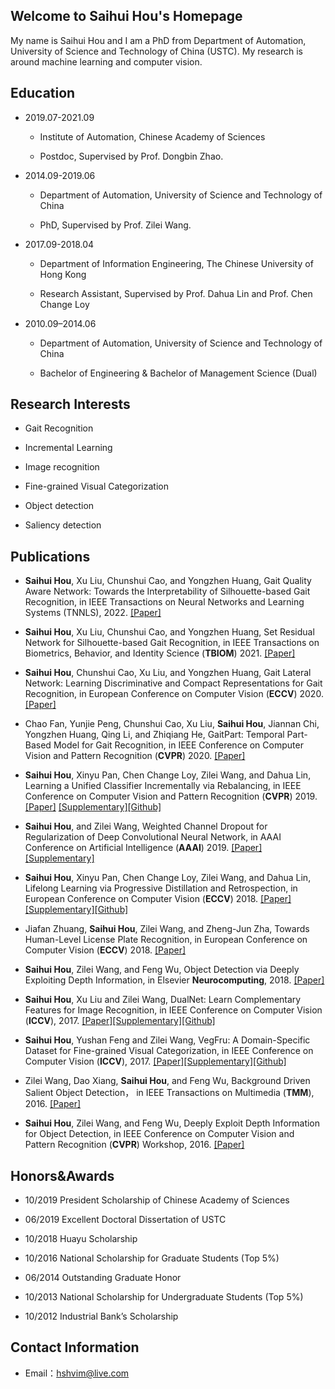 ## Welcome to Saihui Hou's Homepage

My name is Saihui Hou and I am a PhD from Department of Automation, University of Science and Technology of China (USTC). My research is around machine learning and computer vision.

## Education

- 2019.07-2021.09

	- Institute of Automation, Chinese Academy of Sciences

	- Postdoc, Supervised by Prof. Dongbin Zhao.

- 2014.09-2019.06

	- Department of Automation, University of Science and Technology of China

	- PhD, Supervised by Prof. Zilei Wang.
- 2017.09-2018.04

	- Department of Information Engineering, The Chinese University of Hong Kong

	- Research Assistant, Supervised by Prof. Dahua Lin and Prof. Chen Change Loy

- 2010.09–2014.06

	- Department of Automation, University of Science and Technology of China

	- Bachelor of Engineering & Bachelor of Management Science (Dual)

## Research Interests

- Gait Recognition

- Incremental Learning

- Image recognition

- Fine-grained Visual Categorization

- Object detection

- Saliency detection

## Publications

- **Saihui Hou**, Xu Liu, Chunshui Cao, and Yongzhen Huang, Gait Quality Aware Network: Towards the Interpretability of Silhouette-based Gait Recognition, in IEEE Transactions on Neural Networks and Learning Systems (TNNLS), 2022. [[Paper]](./publications/tnnls2022_gqan.pdf) 

- **Saihui Hou**, Xu Liu, Chunshui Cao, and Yongzhen Huang, Set Residual Network for Silhouette-based Gait Recognition, in IEEE Transactions on Biometrics, Behavior, and Identity Science (**TBIOM**) 2021. [[Paper]](./publications/tbiom2021_srn.pdf) 


- **Saihui Hou**, Chunshui Cao, Xu Liu, and Yongzhen Huang, Gait Lateral Network: Learning Discriminative and Compact Representations for Gait Recognition, in European Conference on Computer Vision (**ECCV**) 2020. [[Paper]](./publications/eccv2020_gln.pdf) 

- Chao Fan, Yunjie Peng, Chunshui Cao, Xu Liu, **Saihui Hou**, Jiannan Chi, Yongzhen Huang, Qing Li, and Zhiqiang He, GaitPart: Temporal Part-Based Model for Gait Recognition, in IEEE Conference on Computer Vision and Pattern Recognition (**CVPR**) 2020. [[Paper]](./publications/cvpr2020_gaitpart.pdf)

- **Saihui Hou**, Xinyu Pan, Chen Change Loy, Zilei Wang, and Dahua Lin, Learning a Unified Classifier Incrementally via Rebalancing, in IEEE Conference on Computer Vision and Pattern Recognition (**CVPR**) 2019. [[Paper]](./publications/1165.pdf) [[Supplementary]](./publications/1165-supp.pdf)[[Github]](https://github.com/hshustc/CVPR19_Incremental_Learning)

- **Saihui Hou**, and Zilei Wang, Weighted Channel Dropout for Regularization of Deep Convolutional Neural Network,  in AAAI Conference on Artificial Intelligence (**AAAI**) 2019. [[Paper]](./publications/aaai2019_weighted.pdf) [[Supplementary]](./publications/aaai2019_weighted_supp.pdf)


- **Saihui Hou**, Xinyu Pan, Chen Change Loy, Zilei Wang, and Dahua Lin, Lifelong Learning via Progressive Distillation and Retrospection, in European Conference on Computer Vision (**ECCV**) 2018. [[Paper]](./publications/eccv2018_lifelong.pdf) [[Supplementary]](./publications/eccv2018_lifelong_supp.pdf)[[Github]](https://github.com/hshustc/ECCV18_Lifelong_Learning)

- Jiafan Zhuang, **Saihui Hou**, Zilei Wang, and Zheng-Jun Zha, Towards Human-Level License Plate Recognition, in European Conference on Computer Vision (**ECCV**) 2018. [[Paper]](./publications/eccv2018_towards.pdf)

- **Saihui Hou**, Zilei Wang, and Feng Wu, Object Detection via Deeply Exploiting Depth Information, in Elsevier **Neurocomputing**, 2018. [[Paper]](./publications/nc2018_object.pdf)

- **Saihui Hou**, Xu Liu and Zilei Wang, DualNet: Learn Complementary Features for Image Recognition, in IEEE Conference on Computer Vision (**ICCV**), 2017. [[Paper]](./publications/iccv2017_dualnet.pdf)[[Supplementary]](./publications/iccv2017_dualnet_supp.pdf)[[Github]](https://github.com/ustc-vim/dualnet)

- **Saihui Hou**, Yushan Feng and Zilei Wang, VegFru: A Domain-Specific Dataset for Fine-grained Visual Categorization, in IEEE Conference on Computer Vision (**ICCV**), 2017. [[Paper]](./publications/iccv2017_vegfru.pdf)[[Supplementary]](./publications/iccv2017_vegfru_supp.pdf)[[Github]](https://github.com/ustc-vim/vegfru)

- Zilei Wang, Dao Xiang, **Saihui Hou**, and Feng Wu, Background Driven Salient Object Detection， in IEEE Transactions on Multimedia (**TMM**), 2016. [[Paper]](./publications/tmm2016_background.pdf)

- **Saihui Hou**, Zilei Wang, and Feng Wu, Deeply Exploit Depth Information for Object Detection, in IEEE Conference on Computer Vision and Pattern Recognition (**CVPR**) Workshop, 2016. [[Paper]](./publications/cvpr2016_deeply.pdf)

## Honors&Awards

- 10/2019  President Scholarship of Chinese Academy of Sciences

- 06/2019  Excellent Doctoral Dissertation of USTC

- 10/2018  Huayu Scholarship

- 10/2016  National Scholarship for Graduate Students (Top 5%)

- 06/2014  Outstanding Graduate Honor

- 10/2013  National Scholarship for Undergraduate Students (Top 5%)

- 10/2012  Industrial Bank’s Scholarship


## Contact Information

- Email：hshvim@live.com
